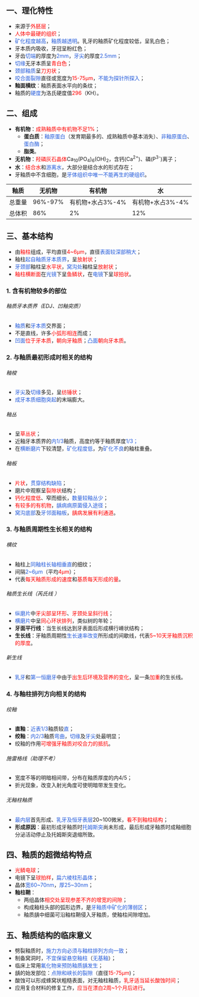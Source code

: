 ## 一、理化特性
* 来源于<font color="#ff0000">外胚层</font>；
* <font color="#ff0000">人体中最硬的组织</font>；
* <font color="#245bdb">矿化程度越高</font>，<font color="#245bdb">釉质越透明</font>。乳牙的釉质矿化程度较低，呈乳白色；
* 牙本质内吸收，牙冠呈粉红色；
* 牙齿<font color="#245bdb">切端</font>的厚度为<font color="#245bdb">2mm</font>，<font color="#245bdb">牙尖</font>的厚度<font color="#245bdb">2.5mm</font>；
* <font color="#245bdb">切缘</font>无牙本质呈<font color="#ff0000">青白色</font>；
* <font color="#245bdb">颈部釉质</font>呈<font color="#ff0000">刀刃状</font>；
* <font color="#245bdb">咬合面裂隙</font>直径或宽度为<font color="#ff0000">15-75μm</font>，<font color="#245bdb">不能为探针所探入</font>；
* **釉面横纹**：釉质表面水平向的条纹；
* 釉质的<font color="#245bdb">硬度</font>为洛氏硬度值<font color="#ff0000">296</font>（KH）。

## 二、组成
* **有机物**：<font color="#ff0000">成熟釉质中有机物不足1%</font>；
	* **蛋白质**：<font color="#245bdb">釉原蛋白</font>（发育期最多的、成熟釉质中基本消失）、<font color="#245bdb">非釉原蛋白</font>、<font color="#245bdb">蛋白酶</font>；
	* **脂类**。
* **无机物**：<font color="#ff0000">羟磷灰石晶体</font>Ca<sub>10</sub>(PO<sub>4</sub>)<sub>6</sub>(OH)<sub>2</sub>，含钙(Ca<sup>2+</sup>)、磷(P<sup>3-</sup>)离子；
* **水**：<font color="#ff0000">结合水</font>和<font color="#245bdb">游离水</font>，大部分是结合水的形式存在；
* 牙釉质中不含细胞，是<font color="#245bdb">牙体组织中唯一不能再生的硬组织</font>。

| 釉质  | 无机物     | 有机物         | 水           |
| --- | ------- | ----------- | ----------- |
| 总重量 | 96%-97% | 有机物+水占3%-4% | 有机物+水占3%-4% |
| 总体积 | 86%     | 2%          | 12%         |

## 三、基本结构
* 由<font color="#ff0000">釉柱</font>组成，平均直径<font color="#ff0000">4~6μm</font>，直径<font color="#245bdb">表面较深部稍大</font>；
* 釉柱<font color="#245bdb">起自釉质牙本质界</font>，呈<font color="#ff0000">放射状</font>；
* <font color="#245bdb">牙颈部</font>釉柱呈<font color="#ff0000">水平状</font>，<font color="#245bdb">窝沟处</font>釉柱呈<font color="#ff0000">放射状</font>；
* <font color="#ff0000">釉柱横断面</font>在<font color="#245bdb">光镜</font>下呈<font color="#ff0000">鱼鳞状</font>，在<font color="#245bdb">电镜</font>下呈<font color="#ff0000">球拍状</font>。
### 1. 含有机物较多的部位
###### 釉质牙本质界（EDJ、凹釉突质）
* <font color="#245bdb">釉质</font>和<font color="#245bdb">牙本质</font>交界面；
* 不是直线，许多<font color="#ff0000">小弧形相连</font>而成；
* <font color="#245bdb">凹面</font><font color="#ff0000">位于牙本质</font>，<font color="#ff0000">朝向牙釉质</font>；<font color="#245bdb">凸面</font><font color="#ff0000">朝向牙本质</font>。
### 2. 与釉质最初形成时相关的结构
###### 釉梭
* <font color="#245bdb">牙尖</font>及<font color="#245bdb">切缘</font>多见，呈<font color="#ff0000">纺锤状</font>；
* <font color="#245bdb">成牙本质细胞突起</font>的末端膨大。
###### 釉丛
* 呈<font color="#ff0000">草丛状</font>；
* 近釉牙本质界的<font color="#245bdb">内1/3</font>釉质，高度约等于釉质厚度<font color="#245bdb">1/3；</font>
* 在<font color="#245bdb">横断磨片</font>下较清楚，<font color="#245bdb">矿化程度低</font>，为<font color="#245bdb">矿化不良</font>的釉柱重叠。
###### 釉板
* <font color="#ff0000">片状</font>，<font color="#245bdb">贯穿结构缺陷</font>；
* 磨片中观察呈<font color="#ff0000">裂隙状</font>结构；
* <font color="#ff0000">钙化程度低</font>、窄而细长，<font color="#245bdb">数量较釉丛少</font>；
* <font color="#ff0000">有较多的有机物</font>，<font color="#245bdb">龋病病原菌侵入途径</font>；
* <font color="#245bdb">窝沟底部</font>及<font color="#245bdb">牙邻面釉板</font>，<font color="#ff0000">龋病发展有利通道</font>。
### 3. 与釉质周期性生长相关的结构
###### 横纹
* 釉柱上<font color="#245bdb">同釉柱长轴相垂直</font>的细纹；
* 间隔<font color="#245bdb">2~6μm</font>（平均<font color="#ff0000">4μm</font>）；
* 代表<font color="#ff0000">每天釉质形成的速度</font>和<font color="#ff0000">基质每天形成的量</font>。
###### 釉质生长线（芮氏线 ）
* <font color="#245bdb">纵磨片</font>中<font color="#ff0000">牙尖部呈环形</font>、<font color="#ff0000">牙颈处呈斜行线</font>；
* <font color="#245bdb">横磨片</font>中呈<font color="#ff0000">同心环状排列</font>，类似树的年轮；
* **牙面平行线**：当生长线达到牙表面后形成横行嵴状结构；
* **生长线**：牙釉质周期性<font color="#245bdb">生长速率改变</font>所形成的间歇线，代表<font color="#ff0000">5~10天牙釉质沉积的厚度</font>。
###### 新生线
* <font color="#245bdb">乳牙</font>和<font color="#245bdb">第一恒磨牙</font>中由于<font color="#ff0000">出生后环境及营养的变化</font>，呈一条<font color="#ff0000">加重</font>的生长线。
### 4. 与釉柱排列方向相关的结构
###### 绞釉
* **直釉**：<font color="#245bdb">近表1/3</font>釉质较<font color="#245bdb">直</font>；
* **绞釉**：<font color="#245bdb">内2/3</font>釉质<font color="#245bdb">弯曲</font>，<font color="#245bdb">切缘</font>及<font color="#245bdb">牙尖</font>处最明显；
* 绞釉的作用<font color="#ff0000">可增强牙釉质对咬合力的抵抗</font>。
###### 施雷格线（助理不考）
* 宽度不等的明暗相间带，分布在釉质厚度的内4/5；
* 折光现象，改变入射光角度可使明暗带发生变化。
###### 无釉柱釉质
* <font color="#245bdb">最内层</font>首先形成、<font color="#245bdb">乳牙及恒牙表层</font>20~100微米，<font color="#ff0000">看不到釉柱结构</font>；
* **形成原因**：最初形成牙釉质时<font color="#245bdb">托姆斯突</font>尚未形成，最后形成牙釉质时成釉细胞分泌活动停止及托姆斯突退缩所致。

## 四、釉质的超微结构特点
* <font color="#ff0000">光鳞电球</font>；
* 电镜下呈<font color="#ff0000">球拍样</font>，<font color="#245bdb">扁六棱柱形晶体</font>；
* 晶体<font color="#245bdb">宽60~70nm</font>，<font color="#245bdb">厚25~30nm</font>；
* **釉柱鞘**：
	* 两组晶体<font color="#ff0000">相交处呈现参差不齐的增宽的间隙</font>；
	* 构成釉柱头部的弧形边界，是<font color="#245bdb">牙釉质中矿化的薄弱区</font>；
	* 釉质龋中细菌可沿釉柱鞘侵入牙釉质，使釉柱间隙增加。

## 五、釉质结构的临床意义
* 劈裂釉质时，<font color="#245bdb">施力方向必须与釉柱排列方向一致</font>；
* 制备窝洞时，<font color="#245bdb">不宜保留悬空釉柱</font>（<font color="#245bdb">无基釉</font>）；
* 临床上常用<font color="#245bdb">氟化物来预防釉质龋发生</font>；
* 龋的始发部位：<font color="#245bdb">点隙和峡长的裂隙</font>（直径<font color="#ff0000">15-75μm</font>)；
* 酸蚀可以形成蜂窝状粗糙表面，对无釉柱釉质，<font color="#ff0000">乳牙适当延长酸蚀时间</font>；
* 应用复合材料的修复工作，<font color="#ff0000">应当在漂白2周~1个月后进行</font>。









